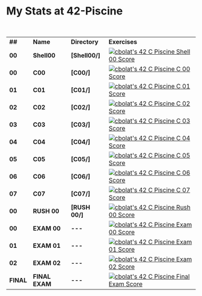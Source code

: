 # My Stats at 42-Piscine
<br>
<table>
 <tr>
  <td><b>##</b></td>
  <td><b>Name</b></td>
  <td><b>Directory</b></td>
  <td><b>Exercises</b></td>
 </tr>
 <tr>
  <td><b>00</b></td>
  <td><b>Shell00</b></td>
  <td><b>[Shell00/]</b></td>
  <td><a href="https://github.com/JaeSeoKim/badge42"><img src="https://badge42.vercel.app/api/v2/cl98yj9fr00110gl4jaf8915e/project/2737083" alt="cbolat's 42 C Piscine Shell 00 Score" /></a></td>
 </tr>
 <tr>
  <td><b>00</b></td>
  <td><b>C00</b></td>
  <td><b>[C00/]</b></td>
  <td><a href="https://github.com/JaeSeoKim/badge42"><img src="https://badge42.vercel.app/api/v2/cl98yj9fr00110gl4jaf8915e/project/2745854" alt="cbolat's 42 C Piscine C 00 Score" /></a></td>
 </tr>
  <tr>
  <td><b>01</b></td>
  <td><b>C01</b></td>
  <td><b>[C01/]</b></td>
  <td><a href="https://github.com/JaeSeoKim/badge42"><img src="https://badge42.vercel.app/api/v2/cl98yj9fr00110gl4jaf8915e/project/2751641" alt="cbolat's 42 C Piscine C 01 Score" /></a></td>
 </tr>
  <tr>
  <td><b>02</b></td>
  <td><b>C02</b></td>
  <td><b>[C02/]</b></td>
  <td><a href="https://github.com/JaeSeoKim/badge42"><img src="https://badge42.vercel.app/api/v2/cl98yj9fr00110gl4jaf8915e/project/2757323" alt="cbolat's 42 C Piscine C 02 Score" /></a></td>
 </tr>
   <tr>
  <td><b>03</b></td>
  <td><b>C03</b></td>
  <td><b>[C03/]</b></td>
  <td><a href="https://github.com/JaeSeoKim/badge42"><img src="https://badge42.vercel.app/api/v2/cl98yj9fr00110gl4jaf8915e/project/2758758" alt="cbolat's 42 C Piscine C 03 Score" /></a></td>
 </tr>
   <tr>
  <td><b>04</b></td>
  <td><b>C04</b></td>
  <td><b>[C04/]</b></td>
  <td><a href="https://github.com/JaeSeoKim/badge42"><img src="https://badge42.vercel.app/api/v2/cl98yj9fr00110gl4jaf8915e/project/2766051" alt="cbolat's 42 C Piscine C 04 Score" /></a></td>
 </tr>
   <tr>
  <td><b>05</b></td>
  <td><b>C05</b></td>
  <td><b>[C05/]</b></td>
  <td><a href="https://github.com/JaeSeoKim/badge42"><img src="https://badge42.vercel.app/api/v2/cl98yj9fr00110gl4jaf8915e/project/2770083" alt="cbolat's 42 C Piscine C 05 Score" /></a></td>
 </tr>
   <tr>
  <td><b>06</b></td>
  <td><b>C06</b></td>
  <td><b>[C06/]</b></td>
  <td><a href="https://github.com/JaeSeoKim/badge42"><img src="https://badge42.vercel.app/api/v2/cl98yj9fr00110gl4jaf8915e/project/2770084" alt="cbolat's 42 C Piscine C 06 Score" /></a></td>
 </tr>
  <tr>
  <td><b>07</b></td>
  <td><b>C07</b></td>
  <td><b>[C07/]</b></td>
  <td><a href="https://github.com/JaeSeoKim/badge42"><img src="https://badge42.vercel.app/api/v2/cl98yj9fr00110gl4jaf8915e/project/2776087" alt="cbolat's 42 C Piscine C 07 Score" /></a></td>
 </tr>
   <tr>
  <td><b>00</b></td>
  <td><b>RUSH 00</b></td>
  <td><b>[RUSH 00/]</b></td>
  <td><a href="https://github.com/JaeSeoKim/badge42"><img src="https://badge42.vercel.app/api/v2/cl98yj9fr00110gl4jaf8915e/project/2745852" alt="cbolat's 42 C Piscine Rush 00 Score" /></a></td>
 </tr>
    <tr>
  <td><b>00</b></td>
  <td><b>EXAM 00</b></td>
  <td><b>---</b></td>
  <td><a href="https://github.com/JaeSeoKim/badge42"><img src="https://badge42.vercel.app/api/v2/cl98yj9fr00110gl4jaf8915e/project/2749781" alt="cbolat's 42 C Piscine Exam 00 Score" /></a></td>
 </tr>
     <tr>
  <td><b>01</b></td>
  <td><b>EXAM 01</b></td>
  <td><b>---</b></td>
  <td><a href="https://github.com/JaeSeoKim/badge42"><img src="https://badge42.vercel.app/api/v2/cl98yj9fr00110gl4jaf8915e/project/2756459" alt="cbolat's 42 C Piscine Exam 01 Score" /></a></td>
 </tr>
     <tr>
  <td><b>02</b></td>
  <td><b>EXAM 02</b></td>
  <td><b>---</b></td>
  <td><a href="https://github.com/JaeSeoKim/badge42"><img src="https://badge42.vercel.app/api/v2/cl98yj9fr00110gl4jaf8915e/project/2770288" alt="cbolat's 42 C Piscine Exam 02 Score" /></a></td>
 </tr>
     <tr>
  <td><b>FINAL</b></td>
  <td><b>FINAL EXAM</b></td>
  <td><b>---</b></td>
  <td><a href="https://github.com/JaeSeoKim/badge42"><img src="https://badge42.vercel.app/api/v2/cl98yj9fr00110gl4jaf8915e/project/2788462" alt="cbolat's 42 C Piscine Final Exam Score" /></a></td>
 </tr>
</table>
